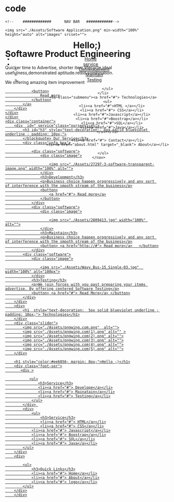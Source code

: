 # code
<!DOCTYPE html>
<html lang="en">
<head>
    <meta charset="UTF-8">
    <meta http-equiv="X-UA-Compatible" content="IE=edge">
    <meta name="viewport" content="width= , initial-scale=1.0">
    <title>Sample Project</title>
    <link rel="stylesheet" href="main.css">
    <link rel="stylesheet" href=" 	https://cdn.jsdelivr.net/npm/bootstrap@5.3.0-alpha2/dist/css/bootstrap.min.css">
    <link rel="stylesheet" href="https://cdnjs.cloudflare.com/ajax/libs/font-awesome/4.7.0/css/font-awesome.min.css">

</head>
<body>
    
    <!--    #############      NAV BAR   ############-->
<!---   LinkTabS        -->
<header style="  position: fixed;">
    <div class="logo"> 
        <h1 > Hello;) </h1>
        </h1>
    </div>
    <nav class="active">
        <ul>
            <li><a href="main.html" class="active"> Home</a></li>
            <li class="submenu"><a href="#"> service</a>
                <ul>
                    <li><a href="#">Delvelopement </a></li>
                    <li><a href="#"> Maintain</a></li>
                    <li><a href="#"> Testing</a></li>
                    
                </ul>
            </li>
            <li class="submenu"><a href="#"> Technologies</a>
                <ul>
                    <li><a href="#">HTML </a></li>
                    <li><a href="#"> CSS</a></li>
                    <li><a href="#">Javascript</a></li>
                    <li><a href="#">Boostrap</a></li>
                    <li><a href="#">SQL</a></li>
                    <li><a href="#">Java</a></li>
                </ul></li>
                
                <li><a href="#"> Contact</a></li>
                <li><a href="about.html" target="_blank"> About</a></li>
                
            </ul>
        </nav>

</header>
<!--    background images-->
<div class="intro_wall">
<div>

    <img src="./Assets/Software Application.png" min-width="100%" height="auto" alt="images" srcset=""> 
</div>
    <div class="content">
        <h1>Softawre Product Engineering</h1>
        <p>
            Quicker time to Advertise, shorter item lifecycle,ideal usefulness,demonstrated aptitude.redid combination.
        </p>
        <p>We offering amazing item improvement</p>
        <div class="readbtnclass">
            <a href="">

                <button>
                    Read more
                </button>
            </a>
        </div>
    </div>
    </div>
    <div class="container">
        <div  id=" service"class="ourservices">
            <h3 id="h3" style="text-decoration:  5px solid blueviolet underline ; padding: 10px;">
            </blockquote> Our Service</h3>
            <div class="info_box">

                <div class="software">
                    <div class="image">

                        <img src="./Assets/27297-3-software-transparent-image.png" width="100%" alt="">
                    </div>
                    <h3>Development</h3>
                    <p>Business choice happen progressively and any sort of interference with the smooth stream of the business</p>
                    <button>
                        <a href="#"> Read more</a>
                    </button>
                </div>
                <div class="software">
                    <div class="image">

                        <img src="./Assets/2809413.jpg" width="100%" alt="">
                    </div>
                    <h3>Maintain</h3>
                    <p>Business choice happen progressively and any sort of interference with the smooth stream of the business</p>
                    <button> <a href="http://#"> Read more</a>   </button>
                </div>
            <div class="software">
                <div class="image">

                    <img src="./Assets/Wavy_Bus-15_Single-03.jpg"  width="100%" alt="100px">
                </div>
                <h3>Testing</h3>
                <p>We join forces with you past preparing your items advertise. By offering centered Software Testing</p>
                <button> <a href="#"> Read More</a> </button>
            </div>
        </div>
        <div>
            <h1  style="text-decoration:  5px solid blueviolet underline ; padding: 10px;"> Technologies</h1>
        </div>
        <div class="slider">
            <img src="./Assets/pngwing.com.png"  alt="">
            <img src="./Assets/pngwing.com(1).png" alt="" >
            <img src="./Assets/pngwing.com(2).png" alt="">
            <img src="./Assets/pngwing.com(3).png" alt="">
            <img src="./Assets/pngwing.com(4).png" alt="">
            <img src="./Assets/pngwing.com(5).png" alt="">
        </div>
        

</div>
</div>
<!----- footer-->
<footer>

        <h1 style="color:#ee6056; margin: 0px;">Hello ;)</h1>
        <div class="foot-ser">
           <div >

               <ul>
                   <h3>Service</h3>
                   <li><a href="#"> Develope</a></li>
                   <li><a href="#"> Mainatain</a></li>
                   <li><a href="#"> Testing</a></li>
                </ul>
            </div> 
            <div>
                <ul>
                    <h3>Service</h3>
                    <li><a href="#"> HTML</a></li>
                    <li><a href="#"> CSS</a></li>
                <li><a href="#"> Javascript</a></li>
                <li><a href="#"> Boostrap</a></li>
                <li><a href="#"> SQL</a></li>
                <li><a href="#"> Java</a></li>
            </ul>
        </div>
        <div>

            <ul>
                <h3>Quick Links</h3>
                <li><a href="#"> Home</a></li>
                <li><a href="#"> About</a></li>
                <li><a href="#"> logo</a></li>
            </ul>
        </div>
        </div>

    
</footer>
    <script src="https://code.jquery.com/jquery-3.6.4.js" ></script>
    
    
</body>
</html>
